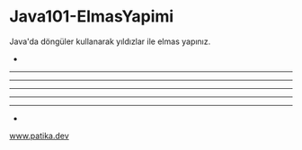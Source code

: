 # Java101-ElmasYapimi

Java'da döngüler kullanarak yıldızlar ile elmas yapınız.

   *
  ***
 *****
*******
 *****
  ***
   *
   
www.patika.dev

